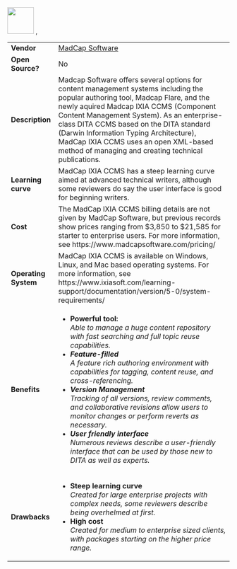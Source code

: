 <img src='ixia-logo.png' height='60'>

<table>
  <tr>
    <td><b>Vendor</td>
    <td> <a href="https://www.madcapsoftware.com">MadCap Software</a></td>, 
  </tr>
  <tr>
    <td><b>Open Source?</td>
    <td>No</td>
  </tr>
  <tr>
    <td><b>Description</td>
    <td>Madcap Software offers several options for content management systems including the popular authoring tool, Madcap Flare, and the newly aquired Madcap IXIA CCMS (Component Content Management System). As an enterprise-class DITA CCMS based on the DITA standard (Darwin Information Typing Architecture), MadCap IXIA CCMS uses an open XML-based method of managing and creating technical publications.
  </tr> 
  <tr>
    <td><b>Learning curve</td>
    <td>MadCap IXIA CCMS has a steep learning curve aimed at advanced technical writers, although some reviewers do say the user interface is good for beginning writers. </td>
  </tr> 
  <tr>
    <td><b>Cost</td>
    <td>The MadCap IXIA CCMS billing details are not given by MadCap Software, but previous records show prices ranging from $3,850 to $21,585 for starter to enterprise users. For more information,  see https://www.madcapsoftware.com/pricing/</td>
  </tr>
  <tr>
    <td><b>Operating System</td>
    <td>MadCap IXIA CCMS is available on Windows, Linux, and Mac based operating systems. For more information, see https://www.ixiasoft.com/learning-support/documentation/version/5-0/system-requirements/</td>
  </tr> 
  <tr>
    <td><b>Benefits</td>
  <td>
    <ul>
      <li><b>Powerful  tool:</b><br><i>Able to manage a huge content repository with fast searching and full topic reuse capabilities.</li>
      <li><b>Feature-filled </b><br><i>A feature rich authoring environment with capabilities for tagging, content reuse, and cross-referencing.</li>
      <li><b>Version Management</b><br><i>Tracking of all versions, review comments, and collaborative revisions allow users to monitor changes or perform reverts as necessary.</li>
      <li><b>User friendly interface</b><br><i>Numerous reviews describe a user-friendly interface that can be used by those new to DITA as well as experts.</li>
    </ul>
  </td>
</tr>
<tr>
  <td><b>Drawbacks</td>
  <td>
    <ul>
      <li><b>Steep learning curve</b><br><i>Created for large enterprise projects with complex needs, some reviewers describe being overhelmed at first. </i></li>
      <li><b>High cost</b><br><i>Created for medium to enterprise sized clients, with packages starting on the higher price range. </i></li>
    </ul>
  </td> 
</tr>
<tr>
</tr>
</table>
